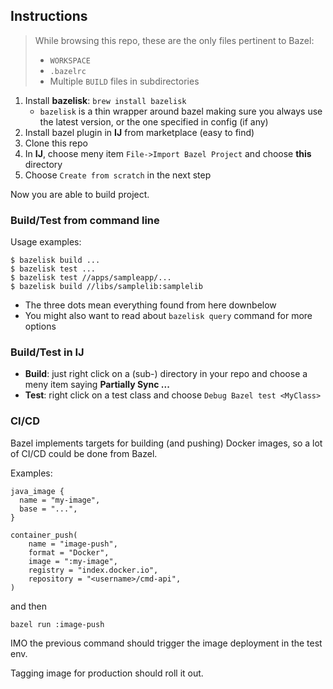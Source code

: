 ## Instructions

> While browsing this repo, these are the only files pertinent to Bazel:
> - `WORKSPACE`
> - `.bazelrc`
> - Multiple `BUILD` files in subdirectories

1. Install **bazelisk**: `brew install bazelisk`
    -  `bazelisk` is a thin wrapper around bazel making sure you always use the latest version, or the one specified in config (if any) 
2. Install bazel plugin in **IJ** from marketplace (easy to find)
3. Clone this repo
4. In **IJ**, choose meny item `File->Import Bazel Project` and choose **this** directory
5. Choose `Create from scratch` in the next step

Now you are able to build project.

### Build/Test from command line

Usage examples: 
```
$ bazelisk build ...
$ bazelisk test ...
$ bazelisk test //apps/sampleapp/...
$ bazelisk build //libs/samplelib:samplelib
```


- The three dots mean everything found from here downbelow
- You might also want to read about `bazelisk query` command for more options


### Build/Test in IJ 

- **Build**: just right click on a (sub-) directory in your repo and choose a meny item saying **Partially Sync ...**
- **Test**: right click on a test class and choose `Debug Bazel test <MyClass>`

### CI/CD

Bazel implements targets for building (and pushing) Docker images, so a lot of CI/CD could be done from Bazel.

Examples:
```
java_image {
  name = "my-image",
  base = "...",
}

container_push(
    name = "image-push",
    format = "Docker",
    image = ":my-image",
    registry = "index.docker.io",
    repository = "<username>/cmd-api",
)
```

and then

`bazel run :image-push`

IMO the previous command should trigger the image deployment in the test env.

Tagging image for production should roll it out.

